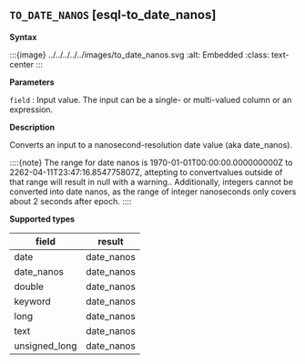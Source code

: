 ## `TO_DATE_NANOS` [esql-to_date_nanos]

**Syntax**

:::{image} ../../../../../images/to_date_nanos.svg
:alt: Embedded
:class: text-center
:::

**Parameters**

`field`
:   Input value. The input can be a single- or multi-valued column or an expression.

**Description**

Converts an input to a nanosecond-resolution date value (aka date_nanos).

::::{note}
The range for date nanos is 1970-01-01T00:00:00.000000000Z to 2262-04-11T23:47:16.854775807Z, attepting to convertvalues outside of that range will result in null with a warning..  Additionally, integers cannot be converted into date nanos, as the range of integer nanoseconds only covers about 2 seconds after epoch.
::::


**Supported types**

| field | result |
| --- | --- |
| date | date_nanos |
| date_nanos | date_nanos |
| double | date_nanos |
| keyword | date_nanos |
| long | date_nanos |
| text | date_nanos |
| unsigned_long | date_nanos |


